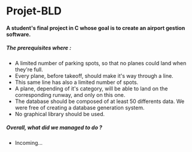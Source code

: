 # Projet-BLD
#### A student's final project in C whose goal is to create an airport gestion software.
##### The prerequisites where :
- A limited number of parking spots, so that no planes could land when they're full.
- Every plane, before takeoff, should make it's way through a line.
- This same line has also a limited number of spots.
- A plane, depending of it's category, will be able to land on the corresponding runway, and only on this one.
- The database should be composed of at least 50 differents data. We were free of creating a database generation system.
- No graphical library should be used.

##### Overall, what did we managed to do ?
- Incoming...
